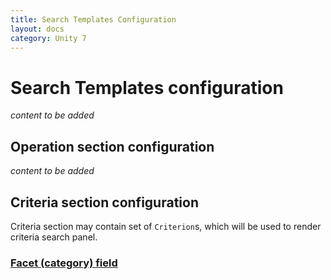 ```yaml
---
title: Search Templates Configuration
layout: docs
category: Unity 7
---
```

# Search Templates configuration

*content to be added*
 
## Operation section configuration

*content to be added*

## Criteria section configuration

Criteria section may contain set of `Criterion`s, which will be used to render criteria search panel.

### [Facet (category) field](search-templates/facet-category-field.md)

